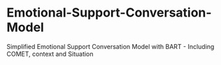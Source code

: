 # Emotional-Support-Conversation-Model
Simplified Emotional Support Conversation Model with BART - Including COMET, context and Situation
